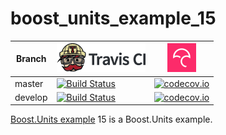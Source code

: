 # boost_units_example_15

Branch|[![Travis CI logo](TravisCI.png)](https://travis-ci.org)|[![Codecov logo](Codecov.png)](https://www.codecov.io)
---|---|---
master|[![Build Status](https://travis-ci.org/richelbilderbeek/boost_units_example_15.svg?branch=master)](https://travis-ci.org/richelbilderbeek/boost_units_example_15)|[![codecov.io](https://codecov.io/github/richelbilderbeek/boost_units_example_15/coverage.svg?branch=master)](https://codecov.io/github/richelbilderbeek/boost_units_example_15/branch/master)
develop|[![Build Status](https://travis-ci.org/richelbilderbeek/boost_units_example_15.svg?branch=develop)](https://travis-ci.org/richelbilderbeek/boost_units_example_15)|[![codecov.io](https://codecov.io/github/richelbilderbeek/boost_units_example_15/coverage.svg?branch=develop)](https://codecov.io/github/richelbilderbeek/boost_units_example_15/branch/develop)

[Boost.Units example](http://www.github.com/richelbilderbeek/boost_units_example) 15 is a Boost.Units example. 
